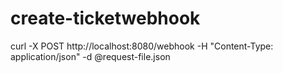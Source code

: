 # create-ticketwebhook

curl -X POST http://localhost:8080/webhook
-H "Content-Type: application/json"
-d @request-file.json
